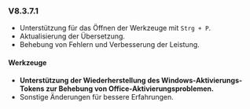 ### V8.3.7.1

- Unterstützung für das Öffnen der Werkzeuge mit `Strg + P`.
- Aktualisierung der Übersetzung.
- Behebung von Fehlern und Verbesserung der Leistung.

#### Werkzeuge

- **Unterstützung der Wiederherstellung des Windows-Aktivierungs-Tokens zur Behebung von Office-Aktivierungsproblemen.**
- Sonstige Änderungen für bessere Erfahrungen.
